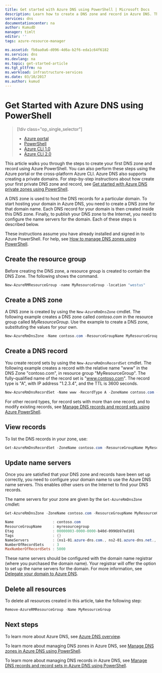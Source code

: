```yaml
---
title: Get started with Azure DNS using PowerShell | Microsoft Docs
description: Learn how to create a DNS zone and record in Azure DNS. This is a step-by-step guide to create and manage your first DNS zone and record using PowerShell.
services: dns
documentationcenter: na
author: KumudD
manager: timlt
editor: ''
tags: azure-resource-manager

ms.assetid: fb0aa0a6-d096-4d6a-b2f6-eda1c64f6182
ms.service: dns
ms.devlang: na
ms.topic: get-started-article
ms.tgt_pltfrm: na
ms.workload: infrastructure-services
ms.date: 03/10/2017
ms.author: kumud
---
```


# Get Started with Azure DNS using PowerShell

> [!div class="op_single_selector"]
> * [Azure portal](dns-getstarted-portal.md)
> * [PowerShell](dns-getstarted-powershell.md)
> * [Azure CLI 1.0](dns-getstarted-cli-nodejs.md)
> * [Azure CLI 2.0](dns-getstarted-cli.md)

This article walks you through the steps to create your first DNS zone and record using Azure PowerShell. You can also perform these steps using the Azure portal or the cross-platform Azure CLI. Azure DNS also supports creating a private domains. For step-by-step instructions about how create your first private DNS zone and record, see [Get started with Azure DNS private zones using PowerShell](private-dns-getstarted-powershell.md).

A DNS zone is used to host the DNS records for a particular domain. To start hosting your domain in Azure DNS, you need to create a DNS zone for that domain name. Each DNS record for your domain is then created inside this DNS zone. Finally, to publish your DNS zone to the Internet, you need to configure the name servers for the domain. Each of these steps is described below.

These instructions assume you have already installed and signed in to Azure PowerShell. For help, see [How to manage DNS zones using PowerShell](dns-operations-dnszones.md).

## Create the resource group

Before creating the DNS zone, a resource group is created to contain the DNS Zone. The following shows the command.

```powershell
New-AzureRMResourceGroup -name MyResourceGroup -location "westus"
```

## Create a DNS zone

A DNS zone is created by using the `New-AzureRmDnsZone` cmdlet. The following example creates a DNS zone called *contoso.com* in the resource group called *MyResourceGroup*. Use the example to create a DNS zone, substituting the values for your own.

```powershell
New-AzureRmDnsZone -Name contoso.com -ResourceGroupName MyResourceGroup
```

## Create a DNS record

You create record sets by using the `New-AzureRmDnsRecordSet` cmdlet. The following example creates a record with the relative name "www" in the DNS Zone "contoso.com", in resource group "MyResourceGroup". The fully-qualified name of the record set is "www.contoso.com". The record type is "A", with IP address "1.2.3.4", and the TTL is 3600 seconds.

```powershell
New-AzureRmDnsRecordSet -Name www -RecordType A -ZoneName contoso.com -ResourceGroupName MyResourceGroup -Ttl 3600 -DnsRecords (New-AzureRmDnsRecordConfig -IPv4Address "1.2.3.4")
```

For other record types, for record sets with more than one record, and to modify existing records, see [Manage DNS records and record sets using Azure PowerShell](dns-operations-recordsets.md). 


## View records

To list the DNS records in your zone, use:

```powershell
Get-AzureRmDnsRecordSet -ZoneName contoso.com -ResourceGroupName MyResourceGroup
```


## Update name servers

Once you are satisfied that your DNS zone and records have been set up correctly, you need to configure your domain name to use the Azure DNS name servers. This enables other users on the Internet to find your DNS records.

The name servers for your zone are given by the `Get-AzureRmDnsZone` cmdlet:

```powershell
Get-AzureRmDnsZone -ZoneName contoso.com -ResourceGroupName MyResourceGroup

Name                  : contoso.com
ResourceGroupName     : myresourcegroup
Etag                  : 00000003-0000-0000-b40d-0996b97ed101
Tags                  : {}
NameServers           : {ns1-01.azure-dns.com., ns2-01.azure-dns.net., ns3-01.azure-dns.org., ns4-01.azure-dns.info.}
NumberOfRecordSets    : 3
MaxNumberOfRecordSets : 5000
```

These name servers should be configured with the domain name registrar (where you purchased the domain name). Your registrar will offer the option to set up the name servers for the domain. For more information, see [Delegate your domain to Azure DNS](dns-domain-delegation.md).

## Delete all resources

To delete all resources created in this article, take the following step:

```powershell
Remove-AzureRMResourceGroup -Name MyResourceGroup
```

## Next steps

To learn more about Azure DNS, see [Azure DNS overview](dns-overview.md).

To learn more about managing DNS zones in Azure DNS, see [Manage DNS zones in Azure DNS using PowerShell](dns-operations-dnszones.md).

To learn more about managing DNS records in Azure DNS, see [Manage DNS records and record sets in Azure DNS using PowerShell](dns-operations-recordsets.md).

